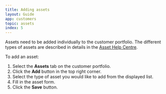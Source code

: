 ```yaml
---
title: Adding assets
layout: Guide
app: customers
topic: assets
index: 5
---
```


Assets need to be added individually to the customer portfolio. The different types of assets are described in details in the [Asset Help Centre](/docs/assets).

To add an asset:

1. Select the **Assets** tab on the customer portfolio.
2. Click the **Add** button in the top right corner.
3. Select the type of asset you would like to add from the displayed list.
4. Fill in the asset form.
5. Click the **Save** button.

